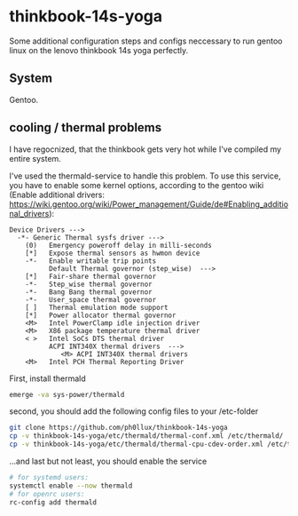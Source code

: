 # thinkbook-14s-yoga
Some additional configuration steps and configs neccessary to run gentoo linux on the lenovo thinkbook 14s yoga perfectly.

## System

Gentoo.

## cooling / thermal problems

I have regocnized, that the thinkbook gets very hot while I've compiled my entire system.

I've used the thermald-service to handle this problem. To use this service, you have to enable some kernel options, according to the gentoo wiki (Enable additional drivers: https://wiki.gentoo.org/wiki/Power_management/Guide/de#Enabling_additional_drivers):

```
Device Drivers --->
  -*- Generic Thermal sysfs driver --->
    (0)   Emergency poweroff delay in milli-seconds                                                                              
    [*]   Expose thermal sensors as hwmon device                                                                                
    -*-   Enable writable trip points                                                                                          
          Default Thermal governor (step_wise)  --->                                                                           
    [*]   Fair-share thermal governor                                                                                           
    -*-   Step_wise thermal governor                                                                                            
    -*-   Bang Bang thermal governor                                                                                            
    -*-   User_space thermal governor                                                                                           
    [ ]   Thermal emulation mode support
    [*]   Power allocator thermal governor   
    <M>   Intel PowerClamp idle injection driver
    <M>   X86 package temperature thermal driver
    < >   Intel SoCs DTS thermal driver                                                                                          
          ACPI INT340X thermal drivers  --->                                                                                     
             <M> ACPI INT340X thermal drivers
    <M>   Intel PCH Thermal Reporting Driver
```

First, install thermald
```bash
emerge -va sys-power/thermald
```
second, you should add the following config files to your /etc-folder
```bash
git clone https://github.com/ph0llux/thinkbook-14s-yoga
cp -v thinkbook-14s-yoga/etc/thermald/thermal-conf.xml /etc/thermald/
cp -v thinkbook-14s-yoga/etc/thermald/thermal-cpu-cdev-order.xml /etc/thermald/
```
...and last but not least, you should enable the service
```bash
# for systemd users:
systemctl enable --now thermald
# for openrc users:
rc-config add thermald
```